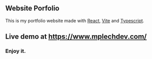 ## Website Porfolio

This is my portfolio website made with [React](https://reactjs.org/), [Vite](https://vitejs.dev/) and [Typescript](https://www.typescriptlang.org/).

## Live demo at https://www.mplechdev.com/

### Enjoy it.
